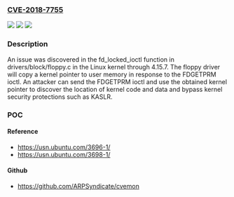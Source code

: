 ### [CVE-2018-7755](https://cve.mitre.org/cgi-bin/cvename.cgi?name=CVE-2018-7755)
![](https://img.shields.io/static/v1?label=Product&message=n%2Fa&color=blue)
![](https://img.shields.io/static/v1?label=Version&message=n%2Fa&color=blue)
![](https://img.shields.io/static/v1?label=Vulnerability&message=n%2Fa&color=brighgreen)

### Description

An issue was discovered in the fd_locked_ioctl function in drivers/block/floppy.c in the Linux kernel through 4.15.7. The floppy driver will copy a kernel pointer to user memory in response to the FDGETPRM ioctl. An attacker can send the FDGETPRM ioctl and use the obtained kernel pointer to discover the location of kernel code and data and bypass kernel security protections such as KASLR.

### POC

#### Reference
- https://usn.ubuntu.com/3696-1/
- https://usn.ubuntu.com/3698-1/

#### Github
- https://github.com/ARPSyndicate/cvemon

